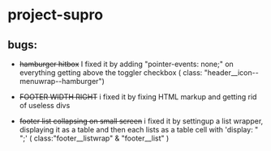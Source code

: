 # project-supro

## bugs:
* ~~hamburger hitbox~~
I fixed it by adding  "pointer-events: none;" on everything getting above the toggler checkbox ( class: "header__icon--menuwrap--hamburger")

* ~~FOOTER WIDTH RIGHT~~
i fixed it by fixing HTML markup and getting rid of useless divs

* ~~footer list collapsing on small screen~~
i fixed it by settingup a list wrapper, displaying it as a table and then each lists as a table cell with 'display: " ";' ( class:"footer__listwrap" & "footer__list" )

